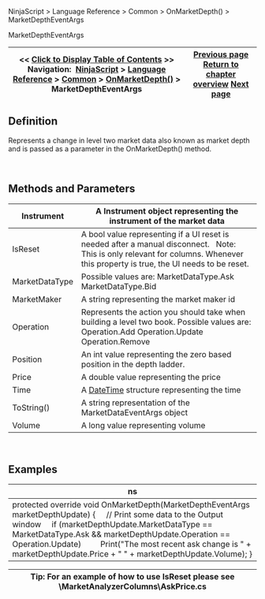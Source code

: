 ﻿
NinjaScript > Language Reference > Common > OnMarketDepth() > MarketDepthEventArgs

MarketDepthEventArgs

| << [Click to Display Table of Contents](marketdeptheventargs.md) >> **Navigation:**     [NinjaScript](ninjascript-1.md) > [Language Reference](language_reference_wip-1.md) > [Common](common-1.md) > [OnMarketDepth()](onmarketdepth-1.md) > MarketDepthEventArgs | [Previous page](onmarketdepth-1.md) [Return to chapter overview](onmarketdepth-1.md) [Next page](onstatechange-1.md) |
| --- | --- |
## Definition
Represents a change in level two market data also known as market depth and is passed as a parameter in the OnMarketDepth() method.   

 
## Methods and Parameters

| Instrument | A Instrument object representing the instrument of the market data |
| --- | --- |
| IsReset | A bool value representing if a UI reset is needed after a manual disconnect.   Note: This is only relevant for columns. Whenever this property is true, the UI needs to be reset. |
| MarketDataType | Possible values are: MarketDataType.Ask MarketDataType.Bid |
| MarketMaker | A string representing the market maker id |
| Operation | Represents the action you should take when building a level two book. Possible values are: Operation.Add Operation.Update Operation.Remove |
| Position | An int value representing the zero based position in the depth ladder. |
| Price | A double value representing the price |
| Time | A [DateTime](http://msdn2.microsoft.com/en-us/library/system.datetime.aspx) structure representing the time |
| ToString() | A string representation of the MarketDataEventArgs object |
| Volume | A long value representing volume |
 
## Examples

| ns |
| --- |
| protected override void OnMarketDepth(MarketDepthEventArgs marketDepthUpdate) {      // Print some data to the Output window      if (marketDepthUpdate.MarketDataType == MarketDataType.Ask && marketDepthUpdate.Operation == Operation.Update)          Print("The most recent ask change is " + marketDepthUpdate.Price + " " + marketDepthUpdate.Volume); } |

| Tip: For an example of how to use IsReset please see \\MarketAnalyzerColumns\\AskPrice.cs |
| --- |
